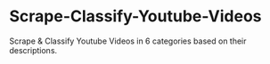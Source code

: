 # Scrape-Classify-Youtube-Videos
Scrape &amp; Classify Youtube Videos in 6 categories based on their descriptions.
